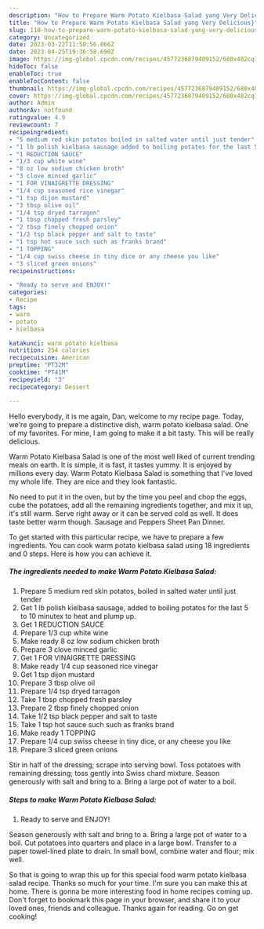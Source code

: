 ```yaml
---
description: "How to Prepare Warm Potato Kielbasa Salad yang Very Delicious}"
title: "How to Prepare Warm Potato Kielbasa Salad yang Very Delicious}"
slug: 110-how-to-prepare-warm-potato-kielbasa-salad-yang-very-delicious
category: Uncategorized
date: 2023-03-22T11:50:56.066Z
date: 2023-04-25T19:36:58.690Z
image: https://img-global.cpcdn.com/recipes/4577236879409152/680x482cq70/warm-potato-kielbasa-salad-recipe-main-photo.jpg
hideToc: false
enableToc: true
enableTocContent: false
thumbnail: https://img-global.cpcdn.com/recipes/4577236879409152/680x482cq70/warm-potato-kielbasa-salad-recipe-main-photo.jpg
cover: https://img-global.cpcdn.com/recipes/4577236879409152/680x482cq70/warm-potato-kielbasa-salad-recipe-main-photo.jpg
author: Admin
authorAv: notfound
ratingvalue: 4.9
reviewcount: 7
recipeingredient:
- "5 medium red skin potatos boiled in salted water until just tender"
- "1 lb polish kielbasa sausage added to boiling potatos for the last 5 to 10 minutex to heat and plump up"
- "1 REDUCTION SAUCE"
- "1/3 cup white wine"
- "8 oz low sodium chicken broth"
- "3 clove minced garlic"
- "1 FOR VINAIGRETTE DRESSING"
- "1/4 cup seasoned rice vinegar"
- "1 tsp dijon mustard"
- "3 tbsp olive oil"
- "1/4 tsp dryed tarragon"
- "1 tbsp chopped fresh parsley"
- "2 tbsp finely chopped onion"
- "1/2 tsp black pepper and salt to taste"
- "1 tsp hot sauce such such as franks brand"
- "1 TOPPING"
- "1/4 cup swiss cheese in tiny dice or any cheese you like"
- "3 sliced green onions"
recipeinstructions:

- "Ready to serve and ENJOY!"
categories:
- Recipe
tags:
- warm
- potato
- kielbasa

katakunci: warm potato kielbasa 
nutrition: 254 calories
recipecuisine: American
preptime: "PT32M"
cooktime: "PT41M"
recipeyield: "3"
recipecategory: Dessert

---
```



Hello everybody, it is me again, Dan, welcome to my recipe page. Today, we're going to prepare a distinctive dish, warm potato kielbasa salad. One of my favorites. For mine, I am going to make it a bit tasty. This will be really delicious.

Warm Potato Kielbasa Salad is one of the most well liked of current trending meals on earth. It is simple, it is fast, it tastes yummy. It is enjoyed by millions every day. Warm Potato Kielbasa Salad is something that I've loved my whole life. They are nice and they look fantastic.

No need to put it in the oven, but by the time you peel and chop the eggs, cube the potatoes, add all the remaining ingredients together, and mix it up, it&#39;s still warm. Serve right away or it can be served cold as well. It does taste better warm though. Sausage and Peppers Sheet Pan Dinner.


To get started with this particular recipe, we have to prepare a few ingredients. You can cook warm potato kielbasa salad using 18 ingredients and 0 steps. Here is how you can achieve it.

<!--inarticleads1-->

##### The ingredients needed to make Warm Potato Kielbasa Salad:

1. Prepare 5 medium red skin potatos, boiled in salted water until just tender
1. Get 1 lb polish kielbasa sausage, added to boiling potatos for the last 5 to 10 minutex to heat and plump up.
1. Get 1 REDUCTION SAUCE
1. Prepare 1/3 cup white wine
1. Make ready 8 oz low sodium chicken broth
1. Prepare 3 clove minced garlic
1. Get 1 FOR VINAIGRETTE DRESSING
1. Make ready 1/4 cup seasoned rice vinegar
1. Get 1 tsp dijon mustard
1. Prepare 3 tbsp olive oil
1. Prepare 1/4 tsp dryed tarragon
1. Take 1 tbsp chopped fresh parsley
1. Prepare 2 tbsp finely chopped onion
1. Take 1/2 tsp black pepper and salt to taste
1. Take 1 tsp hot sauce such such as franks brand
1. Make ready 1 TOPPING
1. Prepare 1/4 cup swiss cheese in tiny dice, or any cheese you like
1. Prepare 3 sliced green onions


Stir in half of the dressing; scrape into serving bowl. Toss potatoes with remaining dressing; toss gently into Swiss chard mixture. Season generously with salt and bring to a. Bring a large pot of water to a boil. 

<!--inarticleads2-->

##### Steps to make Warm Potato Kielbasa Salad:


1. Ready to serve and ENJOY!

Season generously with salt and bring to a. Bring a large pot of water to a boil. Cut potatoes into quarters and place in a large bowl. Transfer to a paper towel-lined plate to drain. In small bowl, combine water and flour; mix well. 

So that is going to wrap this up for this special food warm potato kielbasa salad recipe. Thanks so much for your time. I'm sure you can make this at home. There is gonna be more interesting food in home recipes coming up. Don't forget to bookmark this page in your browser, and share it to your loved ones, friends and colleague. Thanks again for reading. Go on get cooking!
